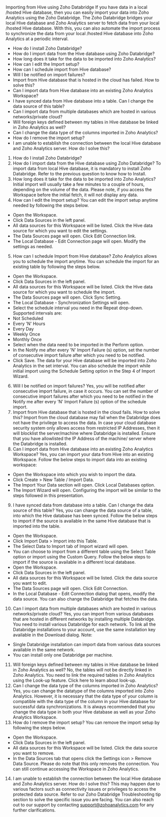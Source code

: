 Importing from Hive using Zoho Databridge
If you have data in a local /hosted Hive database, then you can easily import your data into Zoho Analytics using the Zoho Databridge. The Zoho Databridge bridges your local Hive database and Zoho Analytics server to fetch data from your local /hosted Hive database. With this, you can also automate the import process to synchronize the data from your local /hosted Hive database into Zoho Analytics at a periodic interval.
- How do I install Zoho Databridge?
- How do I import data from the Hive database using Zoho Databridge?
- How long does it take for the data to be imported into Zoho Analytics?
- How can I edit the Import setup?
- How can I schedule import from Hive database?
- Will I be notified on import failures?
- Import from Hive database that is hosted in the cloud has failed. How to solve this?
- Can I import data from Hive database into an existing Zoho Analytics Workspace?
- I have synced data from Hive database into a table. Can I change the data source of this table?
- Can I import data from multiple databases which are hosted in various networks/private cloud?
- Will foreign keys defined between my tables in Hive database be linked in Zoho Analytics as well?
- Can I change the data type of the columns imported in Zoho Analytics?
- How do I remove the import setup?
- I am unable to establish the connection between the local Hive database and Zoho Analytics server. How do I solve this?
1. How do I install Zoho Databridge?
2. How do I import data from the Hive database using Zoho Databridge?
To import data from local Hive database, it is mandatory to install Zoho Databridge. Refer to the previous question to know how to Install.
3. How long does it take for the data to be imported into Zoho Analytics?
Initial import will usually take a few minutes to a couple of hours, depending on the volume of the data. Please note, if you access the Workspace before the initial fetch, it will not display any data.
4. How can I edit the Import setup?
You can edit the import setup anytime needed by following the steps below.
- Open the Workspace.
- Click Data Sources in the left panel.
- All data sources for this Workspace will be listed. Click the Hive data source for which you want to edit the settings.
- The Data Sources page will open. Click Edit Connection link.
- The Local Database - Edit Connection page will open. Modify the settings as needed.
5. How can I schedule Import from Hive database?
Zoho Analytics allows you to schedule the import anytime. You can schedule the import for an existing table by following the steps below.
- Open the Workspace.
- Click Data Sources in the left panel.
- All data sources for this Workspace will be listed. Click the Hive data source for which you want to schedule the import.
- The Data Sources page will open. Click Sync Setting.
- The Local Database - Synchronization Settings will open.
- Select the schedule interval you need in the Repeat drop-down. Supported intervals are:
- Not Scheduled
- Every 'N' Hours
- Every Day
- Weekly Once
- Monthly Once
- Select when the data need to be imported in the Perform option.
- In the Notify me after every 'N' Import Failure (s) option, set the number of consecutive import failure after which you need to be notified.
- Click Save. The data for your Hive database will be imported into Zoho Analytics in the set interval.
You can also schedule the import while initial import using the Schedule Setting option in the Step 4 of Import Wizard.
6. Will I be notified on import failures?
Yes, you will be notified after consecutive import failure, in case it occurs. You can set the number of consecutive import failures after which you need to be notified in the Notify me after every 'N' Import Failure (s) option of the schedule import.
7. Import from Hive database that is hosted in the cloud fails. How to solve this?
Import from the cloud database may fail when the Databridge does not have the privilege to access the data. In case your cloud database security system only allows access from restricted IP Addresses, then it will blocklist the server/machine where Databridge is installed. Ensure that you have allowlisted the IP Address of the machine/ server where the Databridge is installed.
8. Can I import data from Hive database into an existing Zoho Analytics Workspace?
Yes, you can import your data from Hive into an existing Workspace.
Follow the below steps to import data into an existing workspace:
- Open the Workspace into which you wish to import the data.
- Click Create > New Table / Import Data.
- The Import Your Data section will open. Click Local Databases option.
- The Import Wizard will open. Configuring the import will be similar to the steps followed in this presentation.
9. I have synced data from database into a table. Can I change the data source of this table?
Yes, you can change the data source of a table, into which the Hive database has been synced.
Follow the below steps to import if the source is available in the same Hive database that is imported into the table.
- Open the Workspace.
- Click Import Data > Import into this Table.
- The Select Data to Import tab of Import wizard will open.
- You can choose to import from a different table using the Select Table option or import using the Custom Query.
Follow the below steps to import if the source is available in a different local database.
- Open the Workspace.
- Click Data Sources in the left panel.
- All data sources for this Workspace will be listed. Click the data source you want to edit.
- The Data Sources page will open. Click Edit Connection.
- In the Local Database - Edit Connection dialog that opens, modify the data source. You can also change the Databridge that fetches the data.
10. Can I import data from multiple databases which are hosted in various networks/private cloud?
Yes, you can import from various databases that are hosted in different networks by installing multiple Databridge. You need to install various Databridge for each network. To link all the Databridge installations to your account, use the same installation key available in the Download dialog.
Note:
- Single Databridge installation can import data from various data sources available in the same network.
- You can install only one Databridge per machine.
11. Will foreign keys defined between my tables in Hive database be linked in Zoho Analytics as well?
No, the tables will not be directly linked in Zoho Analytics. You need to link the required tables in Zoho Analytics using the Look-up feature. Click here to learn about look-up.
12. Can I change the data type of the columns imported in Zoho Analytics?
Yes, you can change the datatype of the columns imported into Zoho Analytics. However, it is necessary that the data type of your column is compatible with the data type of the column in your Hive database for successful data synchronizations. It is always recommended that you change the data type in both your Hive database as well as your Zoho Analytics Workspace.
13. How do I remove the import setup?
You can remove the import setup by following the steps below.
- Open the Workspace.
- Click Data Sources in the left panel.
- All data sources for this Workspace will be listed. Click the data source you want to remove.
- In the Data Sources tab that opens click the Settings icon > Remove Data Source.
Please do note that this only removes the connection. You can still continue accessing the Workspace in Zoho Analytics.
14. I am unable to establish the connection between the local Hive database and Zoho Analytics server. How do I solve this?
This may happen due to various factors such as connectivity issues or privileges to access the protected data source. Refer to our Zoho Databridge Troubleshooting tip section to solve the specific issue you are facing.
You can also reach out to our support by contacting support@zohoanalytics.com for any further clarifications.
